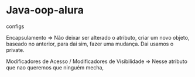 # Java-oop-alura
configs

Encapsulamento => Não deixar ser alterado o atributo, criar um novo objeto, baseado no anterior, para dai sim, fazer uma mudança. Dai usamos o private.

Modificadores de Acesso / Modificadores de Visibilidade => Nesse atributo que nao queremos que ninguém mecha,